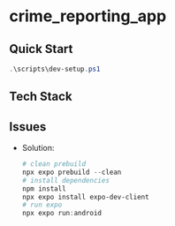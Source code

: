 # crime_reporting_app

## Quick Start

```powershell
.\scripts\dev-setup.ps1
```

## Tech Stack

## Issues

- Solution:

  ```powershell
  # clean prebuild
  npx expo prebuild --clean
  # install dependencies
  npm install
  npx expo install expo-dev-client
  # run expo
  npx expo run:android
  ```

